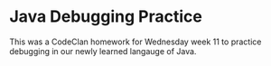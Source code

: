 # Java Debugging Practice
This was a CodeClan homework for Wednesday week 11 to practice debugging in our newly learned langauge of Java.
